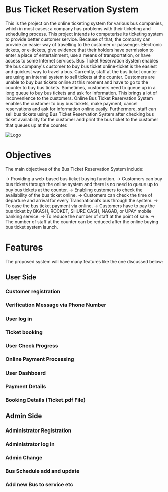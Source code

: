 
# Bus Ticket Reservation System

This is the project on the online ticketing system for various bus companies, which in most cases; a company has problems with their ticketing and scheduling process. This project intends to computerise its ticketing system to provide better customer service. Because of that, the company can provide an easier way of travelling to the customer or passenger. Electronic tickets, or e-tickets, give evidence that their holders have permission to enter a place of entertainment, use a means of transportation, or have access to some Internet services. Bus Ticket Reservation System enables the bus company's customer to buy bus ticket online-ticket is the easiest and quickest way to travel a bus. Currently, staff at the bus ticket counter are using an internal system to sell tickets at the counter. Customers are unable to buy bus tickets online at this moment and have to go to the counter to buy bus tickets. Sometimes, customers need to queue up in a long queue to buy bus tickets and ask for information. This brings a lot of inconvenience to the customers. 
Online Bus Ticket Reservation System enables the customer to buy bus tickets, make payment, cancel reservations and ask for information online easily. Furthermore, staff can sell bus tickets using Bus Ticket Reservation System after checking bus ticket availability for the customer and print the bus ticket to the customer that queues up at the counter.

![Logo](images/)
# Objectives

The main objectives of the Bus Ticket Reservation System include:

-> Providing a web-based bus ticket buying function. 
-> Customers can buy bus tickets through the online system and there is no need to queue up to buy bus tickets at the counter.
-> Enabling customers to check the availability of the bus ticket online. 
-> Customers   can check the time of departure and arrival for every Transnational’s bus through the system.
-> To ease the bus ticket payment via online. 
-> Customers have to pay the bus ticket by BKASH, ROCKET, SHURE CASH, NAGAD, or UPAY mobile banking service.
-> To reduce the number of staff at the point of sale. 
-> The number of staff at the counter can be reduced after the online buying bus ticket system launch.

# Features
The proposed system will have many features like the one discussed below:
## User Side
### Customer registration 
### Verification Message via Phone Number
### User log in
### Ticket booking 
### User Check Progress
### Online Payment Processing
### User Dashboard
### Payment Details
### Booking Details (Ticket.pdf File)

## Admin Side
### Administrator Registration
### Administrator log in 
### Admin Change 
### Bus Schedule add and update
### Add new Bus to service etc

